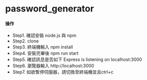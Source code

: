 # password_generator

#### 操作
- Step1. 確認安裝 node.js 與 npm
- Step2. clone
- Step3. 終端機輸入  npm install
- Step4. 安裝完畢後 npm run start
- Step5. 確認訊息是否如下 Express is listening on localhost:3000
- Step6. 瀏覽器輸入 http://localhost:3000
- Step7. 如欲暫停伺服器，請切換至終端機並且ctrl+c
